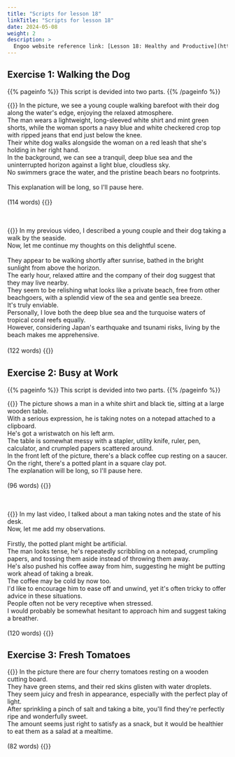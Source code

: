 ```yaml
---
title: "Scripts for lesson 18"
linkTitle: "Scripts for lesson 18"
date: 2024-05-08
weight: 2
description: >
  Engoo website reference link: [Lesson 18: Healthy and Productive](https://engoo.com/app/lessons/describing-pictures-intermediate-describing-pictures-healthy-and-productive/3dgY9jloEee-7jvD-OMTyg?category_id=P_HriMOnEeifo0O-yMP42w&course_id=ZZasjsOnEeiHZVOMC0VfdA)
---
```


## Exercise 1: Walking the Dog

{{% pageinfo %}}
This script is devided into two parts.
{{% /pageinfo %}}

{{<card header="**1st script**">}}
In the picture, we see a young couple walking barefoot with their dog along the water's edge, enjoying the relaxed atmosphere.<br/>
The man wears a lightweight, long-sleeved white shirt and mint green shorts, while the woman sports a navy blue and white checkered crop top with ripped jeans that end just below the knee.<br/>
Their white dog walks alongside the woman on a red leash that she's holding in her right hand.<br/>
In the background, we can see a tranquil, deep blue sea and the uninterrupted horizon against a light blue, cloudless sky.<br/>
No swimmers grace the water, and the pristine beach bears no footprints.<br/>
<br/>
This explanation will be long, so I'll pause here.<br/>
<br/>
(114 words)
{{</card>}}

　

{{<card header="**2nd script**">}}
In my previous video, I described a young couple and their dog taking a walk by the seaside.<br/>
Now, let me continue my thoughts on this delightful scene.<br/>
<br/>
They appear to be walking shortly after sunrise, bathed in the bright sunlight from above the horizon.<br/>
The early hour, relaxed attire and the company of their dog suggest that they may live nearby.<br/>
They seem to be relishing what looks like a private beach, free from other beachgoers, with a splendid view of the sea and gentle sea breeze.<br/>
It's truly enviable. <br/>
Personally, I love both the deep blue sea and the turquoise waters of tropical coral reefs equally. <br/>
However, considering Japan's earthquake and tsunami risks, living by the beach makes me apprehensive.<br/>
<br/>
(122 words)
{{</card>}}
　

## Exercise 2: Busy at Work

{{% pageinfo %}}
This script is devided into two parts.
{{% /pageinfo %}}

{{<card header="**1st script**">}}
The picture shows a man in a white shirt and black tie, sitting at a large wooden table. <br/>
With a serious expression, he is taking notes on a notepad attached to a clipboard. <br/>
He's got a wristwatch on his left arm.<br/>
The table is somewhat messy with a stapler, utility knife, ruler, pen, calculator, and crumpled papers scattered around. <br/>
In the front left of the picture, there's a black coffee cup resting on a saucer. <br/>
On the right, there's a potted plant in a square clay pot. <br/>
The explanation will be long, so I'll pause here.<br/>
<br/>
(96 words)
{{</card>}}

　

{{<card header="**2nd script**">}}
In my last video, I talked about a man taking notes and the state of his desk. <br/>
Now, let me add my observations.<br/>
<br/>
Firstly, the potted plant might be artificial. <br/>
The man looks tense, he's repeatedly scribbling on a notepad, crumpling papers, and tossing them aside instead of throwing them away. <br/>
He's also pushed his coffee away from him, suggesting he might be putting work ahead of taking a break. <br/>
The coffee may be cold by now too. <br/>
I'd like to encourage him to ease off and unwind, yet it's often tricky to offer advice in these situations. <br/>
People often not be very receptive when stressed. <br/>
I would probably be somewhat hesitant to approach him and suggest taking a breather.<br/>
<br/>
(120 words)
{{</card>}}

## Exercise 3: Fresh Tomatoes

{{<card header="**Script**">}}
In the picture there are four cherry tomatoes resting on a wooden cutting board. <br/>
They have green stems, and their red skins glisten with water droplets.<br/>
They seem juicy and fresh in appearance, especially with the perfect play of light. <br/>
After sprinkling a pinch of salt and taking a bite, you'll find they're perfectly ripe and wonderfully sweet. <br/>
The amount seems just right to satisfy as a snack, but it would be healthier to eat them as a salad at a mealtime.<br/>
<br/>
(82 words)
{{</card>}}
